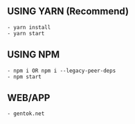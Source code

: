 ## USING YARN (Recommend)

```
- yarn install
- yarn start
```
## USING NPM

```
- npm i OR npm i --legacy-peer-deps
- npm start
```
## WEB/APP

```
- gentok.net
```
